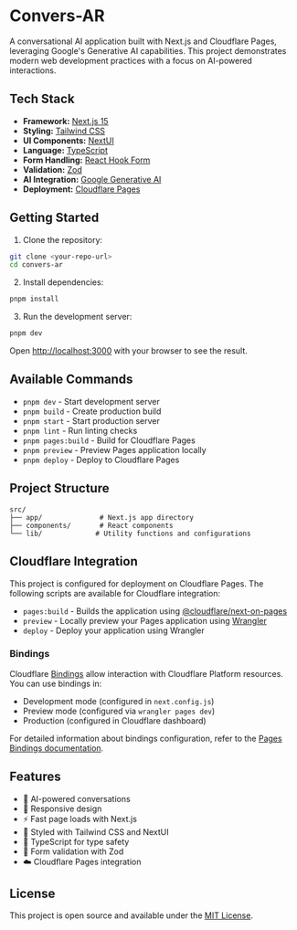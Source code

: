 # Convers-AR

A conversational AI application built with Next.js and Cloudflare Pages, leveraging Google's Generative AI capabilities. This project demonstrates modern web development practices with a focus on AI-powered interactions.

## Tech Stack

- **Framework:** [Next.js 15](https://nextjs.org/)
- **Styling:** [Tailwind CSS](https://tailwindcss.com/)
- **UI Components:** [NextUI](https://nextui.org/)
- **Language:** [TypeScript](https://www.typescriptlang.org/)
- **Form Handling:** [React Hook Form](https://react-hook-form.com/)
- **Validation:** [Zod](https://zod.dev/)
- **AI Integration:** [Google Generative AI](https://ai.google.dev/)
- **Deployment:** [Cloudflare Pages](https://pages.cloudflare.com/)

## Getting Started

1. Clone the repository:
```bash
git clone <your-repo-url>
cd convers-ar
```

2. Install dependencies:
```bash
pnpm install
```

3. Run the development server:
```bash
pnpm dev
```

Open [http://localhost:3000](http://localhost:3000) with your browser to see the result.

## Available Commands

- `pnpm dev` - Start development server
- `pnpm build` - Create production build
- `pnpm start` - Start production server
- `pnpm lint` - Run linting checks
- `pnpm pages:build` - Build for Cloudflare Pages
- `pnpm preview` - Preview Pages application locally
- `pnpm deploy` - Deploy to Cloudflare Pages

## Project Structure

```
src/
├── app/              # Next.js app directory
├── components/       # React components
└── lib/             # Utility functions and configurations
```

## Cloudflare Integration

This project is configured for deployment on Cloudflare Pages. The following scripts are available for Cloudflare integration:
- `pages:build` - Builds the application using [@cloudflare/next-on-pages](https://github.com/cloudflare/next-on-pages)
- `preview` - Locally preview your Pages application using [Wrangler](https://developers.cloudflare.com/workers/wrangler/)
- `deploy` - Deploy your application using Wrangler

### Bindings

Cloudflare [Bindings](https://developers.cloudflare.com/pages/functions/bindings/) allow interaction with Cloudflare Platform resources. You can use bindings in:
- Development mode (configured in `next.config.js`)
- Preview mode (configured via `wrangler pages dev`)
- Production (configured in Cloudflare dashboard)

For detailed information about bindings configuration, refer to the [Pages Bindings documentation](https://developers.cloudflare.com/pages/functions/bindings/).

## Features

- 🤖 AI-powered conversations
- 📱 Responsive design
- ⚡ Fast page loads with Next.js
- 🎨 Styled with Tailwind CSS and NextUI
- 📝 TypeScript for type safety
- 🔄 Form validation with Zod
- ☁️ Cloudflare Pages integration

## License

This project is open source and available under the [MIT License](LICENSE).
